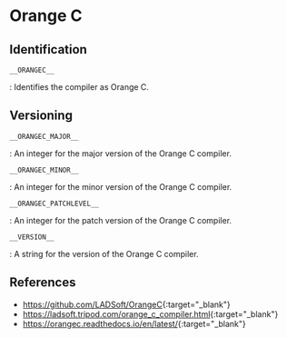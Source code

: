 # Orange C

## Identification

`__ORANGEC__`

:   Identifies the compiler as Orange C.

## Versioning

`__ORANGEC_MAJOR__`

:   An integer for the major version of the Orange C compiler.

`__ORANGEC_MINOR__`

:   An integer for the minor version of the Orange C compiler.

`__ORANGEC_PATCHLEVEL__`

:   An integer for the patch version of the Orange C compiler.

`__VERSION__`

:   A string for the version of the Orange C compiler.

## References

- <https://github.com/LADSoft/OrangeC>{:target="_blank"}
- <https://ladsoft.tripod.com/orange_c_compiler.html>{:target="_blank"}
- <https://orangec.readthedocs.io/en/latest/>{:target="_blank"}
